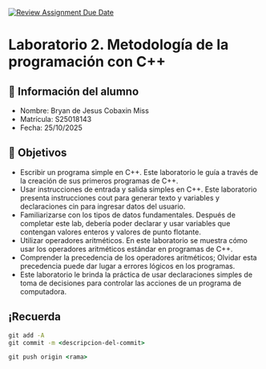 [![Review Assignment Due Date](https://classroom.github.com/assets/deadline-readme-button-22041afd0340ce965d47ae6ef1cefeee28c7c493a6346c4f15d667ab976d596c.svg)](https://classroom.github.com/a/6R5cf2yf)
# Laboratorio 2. Metodología de la programación con C++

## 👤 Información del alumno

- Nombre: Bryan de Jesus Cobaxin Miss
- Matrícula: S25018143
- Fecha: 25/10/2025

## 🎯 Objetivos

- Escribir un programa simple en C++. Este laboratorio le guía a través de la creación de sus primeros programas de C++.
- Usar instrucciones de entrada y salida simples en C++. Este laboratorio presenta instrucciones cout para generar texto y variables y declaraciones cin para ingresar datos del usuario.
- Familiarizarse con los tipos de datos fundamentales. Después de completar este lab, debería poder declarar y usar variables que contengan valores enteros y valores de punto flotante.
- Utilizar operadores aritméticos. En este laboratorio se muestra cómo usar los operadores aritméticos estándar en programas de C++.
- Comprender la precedencia de los operadores aritméticos; Olvidar esta precedencia puede dar lugar a errores lógicos en los programas.
- Este laboratorio le brinda la práctica de usar declaraciones simples de toma de decisiones para controlar las acciones de un programa de computadora.

## ¡Recuerda

```cmd
git add -A
git commit -m <descripcion-del-commit>

git push origin <rama>
```
